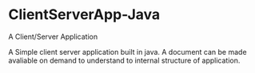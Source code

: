# ClientServerApp-Java
A Client/Server Application

A Simple client server application built in java. A document can be made avaliable on demand to understand to internal structure of application.
